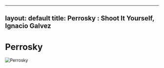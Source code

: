 
---
layout: default
title: Perrosky : Shoot It Yourself, Ignacio Galvez
---

# Perrosky

![Perrosky](http://assets.farmhouse.co/publishing/1-shoot-it-yourself/images/perrosky-1.jpg)
